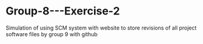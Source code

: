 # Group-8---Exercise-2
Simulation of using SCM system with website to store revisions of all project software files by group 9 with github
